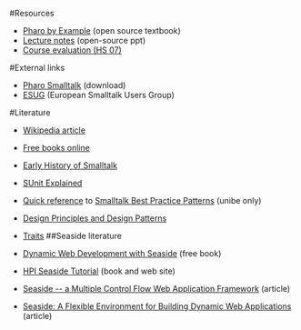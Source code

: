 #Resources

- [Pharo by Example](http://pharo-project.org/PharoByExample) (open source textbook)
- [Lecture notes](https://www.iam.unibe.ch/scg/svn_repos/Lectures/Smalltalk/) (open-source ppt)
- [Course evaluation (HS 07)](%assets_url%/download/evaluations/HS07_08-W7083_Dynamic_Object-Oriented_Programming_w._Smalltalk.pdf)

#External links

-  [Pharo Smalltalk](http://www.pharo-project.org/) (download)
- [ESUG](http://www.esug.org/) (European Smalltalk Users Group)

#Literature

- [Wikipedia article](http://en.wikipedia.org/wiki/Smalltalk)
- [Free books online](http://stephane.ducasse.free.fr/FreeBooks.html)
- [Early History of Smalltalk](%assets_url%/scgbib/?query=Kay93a&filter=Year)
- [SUnit Explained](%assets_url%/scgbib/?query=Duca03e&filter=Year)
- [Quick reference](http://scgresources.unibe.ch/~scg/Literature/Smalltalk/Beck97aQuickReference.pdf) to [Smalltalk Best Practice Patterns](%assets_url%/scgbib/?query=Beck97a&filter=Year) (unibe only)
- [Design Principles and Design Patterns](%assets_url%/scgbib/?query=Mart00b&filter=Year)
- [Traits](%assets_url%/scgbib/?query=stlit-traits&filter=Year)
##Seaside literature

- [Dynamic Web Development with Seaside](http://book.seaside.st) (free book)
- [HPI Seaside Tutorial](http://www.swa.hpi.uni-potsdam.de/seaside/tutorial) (book and web site)
- [Seaside -- a Multiple Control Flow Web Application Framework](%assets_url%/scgbib/?query=Duca04e&filter=Year) (article)
- [Seaside: A Flexible Environment for Building Dynamic Web Applications](%assets_url%/scgbib/?query=Duca07a&filter=Year) (article)
